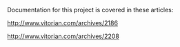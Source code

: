 Documentation for this project is covered in these articles:

http://www.vitorian.com/archives/2186

http://www.vitorian.com/archives/2208
